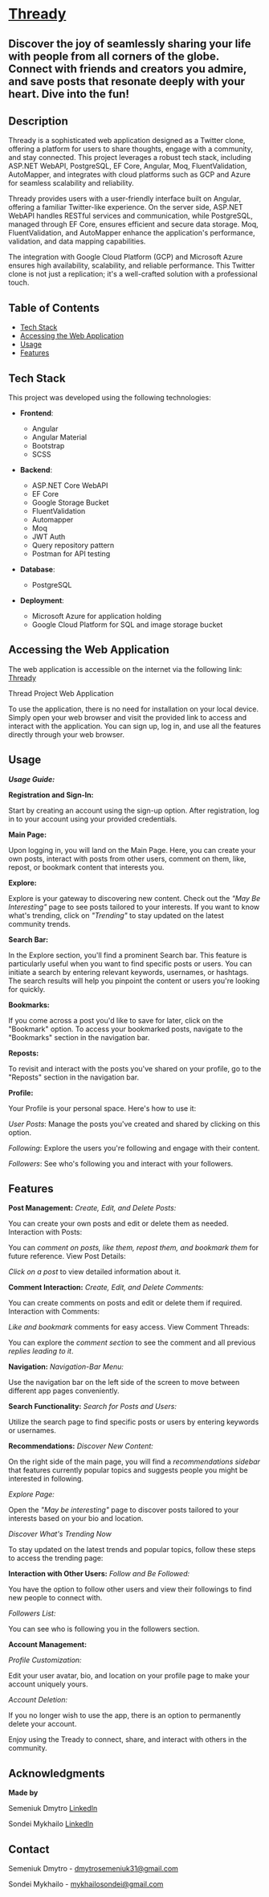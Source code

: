 # [Thready](https://thread-project.azurewebsites.net/)

## Discover the joy of seamlessly sharing your life with people from all corners of the globe. Connect with friends and creators you admire, and save posts that resonate deeply with your heart. Dive into the fun!

## Description

Thready is a sophisticated web application designed as a Twitter clone, offering a platform for users to share thoughts, engage with a community, and stay connected. This project leverages a robust tech stack, including ASP.NET WebAPI, PostgreSQL, EF Core, Angular, Moq, FluentValidation, AutoMapper, and integrates with cloud platforms such as GCP and Azure for seamless scalability and reliability.

Thready provides users with a user-friendly interface built on Angular, offering a familiar Twitter-like experience. On the server side, ASP.NET WebAPI handles RESTful services and communication, while PostgreSQL, managed through EF Core, ensures efficient and secure data storage. Moq, FluentValidation, and AutoMapper enhance the application's performance, validation, and data mapping capabilities.

The integration with Google Cloud Platform (GCP) and Microsoft Azure ensures high availability, scalability, and reliable performance. This Twitter clone is not just a replication; it's a well-crafted solution with a professional touch.

## Table of Contents

- [Tech Stack](#tech-stack)
- [Accessing the Web Application](#accessing-the-web-application)
- [Usage](#usage)
- [Features](#features)

## Tech Stack

This project was developed using the following technologies:

- **Frontend**:
  - Angular
  - Angular Material
  - Bootstrap
  - SCSS

- **Backend**:
  - ASP.NET Core WebAPI
  - EF Core
  - Google Storage Bucket
  - FluentValidation
  - Automapper
  - Moq
  - JWT Auth
  - Query repository pattern
  - Postman for API testing

- **Database**:
  - PostgreSQL

- **Deployment**:
  - Microsoft Azure for application holding
  - Google Cloud Platform for SQL and image storage bucket


## Accessing the Web Application

The web application is accessible on the internet via the following link: [Thready](https://thread-project.azurewebsites.net/)

Thread Project Web Application

To use the application, there is no need for installation on your local device. Simply open your web browser and visit the provided link to access and interact with the application. You can sign up, log in, and use all the features directly through your web browser.

## Usage

***Usage Guide:***

**Registration and Sign-In:**

Start by creating an account using the sign-up option.
After registration, log in to your account using your provided credentials.

**Main Page:**

Upon logging in, you will land on the Main Page. Here, you can create your own posts, interact with posts from other users, comment on them, like, repost, or bookmark content that interests you.

**Explore:**

Explore is your gateway to discovering new content. Check out the *"May Be Interesting"* page to see posts tailored to your interests. If you want to know what's trending, click on *"Trending"* to stay updated on the latest community trends.

**Search Bar:**

In the Explore section, you'll find a prominent Search bar. This feature is particularly useful when you want to find specific posts or users. You can initiate a search by entering relevant keywords, usernames, or hashtags. The search results will help you pinpoint the content or users you're looking for quickly.

**Bookmarks:**

If you come across a post you'd like to save for later, click on the "Bookmark" option. To access your bookmarked posts, navigate to the "Bookmarks" section in the navigation bar.

**Reposts:**

To revisit and interact with the posts you've shared on your profile, go to the "Reposts" section in the navigation bar.

**Profile:**

Your Profile is your personal space. Here's how to use it:

*User Posts*: Manage the posts you've created and shared by clicking on this option.

*Following*: Explore the users you're following and engage with their content.

*Followers*: See who's following you and interact with your followers.

## Features
**Post Management:**
*Create, Edit, and Delete Posts:*

You can create your own posts and edit or delete them as needed.
Interaction with Posts:

You can *comment on posts, like them, repost them, and bookmark them* for future reference.
View Post Details:

*Click on a post* to view detailed information about it.

**Comment Interaction:**
*Create, Edit, and Delete Comments:*

You can create comments on posts and edit or delete them if required.
Interaction with Comments:

*Like and bookmark* comments for easy access.
View Comment Threads:

You can explore the *comment section* to see the comment and all previous *replies leading to it*.

**Navigation:**
*Navigation-Bar Menu:*

Use the navigation bar on the left side of the screen to move between different app pages conveniently.

**Search Functionality:**
*Search for Posts and Users:*

Utilize the search page to find specific posts or users by entering keywords or usernames.

**Recommendations:**
*Discover New Content:*

On the right side of the main page, you will find a *recommendations sidebar* that features currently popular topics and suggests people you might be interested in following.

*Explore Page:*

Open the *"May be interesting"* page to discover posts tailored to your interests based on your bio and location.

*Discover What's Trending Now*

To stay updated on the latest trends and popular topics, follow these steps to access the trending page:

**Interaction with Other Users:**
*Follow and Be Followed:*

You have the option to follow other users and view their followings to find new people to connect with.

*Followers List:*

You can see who is following you in the followers section.

**Account Management:**

*Profile Customization:*

Edit your user avatar, bio, and location on your profile page to make your account uniquely yours.

*Account Deletion:*

If you no longer wish to use the app, there is an option to permanently delete your account.

Enjoy using the Tready to connect, share, and interact with others in the community.


## Acknowledgments

**Made by**

Semeniuk Dmytro [LinkedIn](https://www.linkedin.com/in/dmytro-semeniuk-732609266/)

Sondei Mykhailo [LinkedIn](https://www.linkedin.com/in/mykhailo-sondei-a5634a257/)


## Contact

Semeniuk Dmytro - dmytrosemeniuk31@gmail.com

Sondei Mykhailo - mykhailosondei@gmail.com
